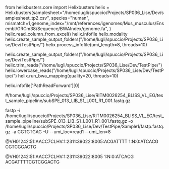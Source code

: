 from helixbusters.core import Helixbusters
helix = Helixbusters(samplesheet="/home/lugli/spuccio/Projects/SP036_Lise/Dev/samplesheet_tp2.csv", species="human",
mismatch=1,genome_index="/mnt/references/igenomes/Mus_musculus/Ensembl/GRCm38/Sequence/BWAIndex/genome.fa",
)
helix.read_column_from_excel()
helix.infofile
helix.modality
helix.create_sample_output_folders("/home/lugli/spuccio/Projects/SP036_Lise/Dev/TestPipe/")
helix.process_infofile(umi_length=8, threads=10)

helix.create_sample_output_folders("/home/lugli/spuccio/Projects/SP036_Lise/Dev/TestPipe/")
helix.trim_reads("/home/lugli/spuccio/Projects/SP036_Lise/Dev/TestPipe/")
helix.lowercase_reads("/home/lugli/spuccio/Projects/SP036_Lise/Dev/TestPipe/")
helix.run_bwa_mapping(quality=20, threads=10)


helix.infofile['PathReadForward'][0]


 #/home/lugli/spuccio/Projects/SP036_Lise/RITM0026254_BLISS_VL_EG/test_sample_pipeline/subSPE_013_LIB_S1_L001_R1_001.fastq.gz

fastp -i /home/lugli/spuccio/Projects/SP036_Lise/RITM0026254_BLISS_VL_EG/test_sample_pipeline/subSPE_013_LIB_S1_L001_R1_001.fastq.gz -o /home/lugli/spuccio/Projects/SP036_Lise/Dev/TestPipe/Sample1/fastp.fastq.gz -a CGTGTGAG -U --umi_loc=read1 --umi_len=8  

@VH01242:51:AACC7CLHV:1:2311:39022:8005:ACGATTTT 1:N:0:ATCACG
CGTCGGACTG

@VH01242:51:AACC7CLHV:1:2311:39022:8005 1:N:0:ATCACG
ACGATTTTCGTCGGACTG